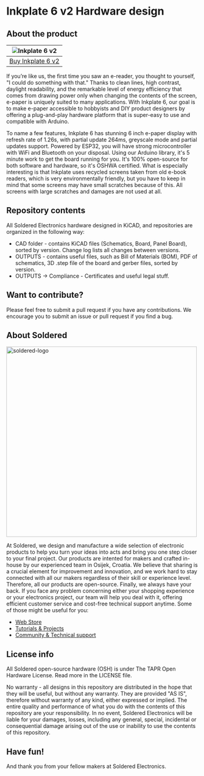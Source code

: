 # Inkplate 6 v2 Hardware design

## About the product

| ![Inkplate 6 v2](https://github.com/SolderedElectronics/Inkplate-6-v2-design/blob/main/OUTPUTS/V1.1.1/333062.jpg?raw=true) |
| :----------------------------------------------------------: |
|      [Buy Inkplate 6 v2](https://www.solde.red/333062)      |

If you’re like us, the first time you saw an e-reader, you thought to yourself, "I could do something with that." Thanks to clean lines, high contrast, daylight readability, and the remarkable level of energy efficiency that comes from drawing power only when changing the contents of the screen, e-paper is uniquely suited to many applications. With Inkplate 6, our goal is to make e-paper accessible to hobbyists and DIY product designers by offering a plug-and-play hardware platform that is super-easy to use and compatible with Arduino.




To name a few features, Inkplate 6 has stunning 6 inch e-paper display with refresh rate of 1.26s, with partial update 264ms, greyscale mode and partial updates support. Powered by ESP32, you will have strong microcontroller with WiFi and Bluetooth on your disposal. Using our Arduino library, it's 5 minute work to get the board running for you. It's 100% open-source for both software and hardware, so it's OSHWA certified. What is especially interesting is that Inkplate uses recycled screens taken from old e-book readers, which is very environmentally friendly, but you have to keep in mind that some screens may have small scratches because of this. All screens with large scratches and damages are not used at all.

## Repository contents

All Soldered Electronics hardware designed in KiCAD, and repositories are organized in the following way:

- CAD folder - contains KiCAD files (Schematics, Board, Panel Board), sorted by version. Change log lists all changes between versions.
- OUTPUTS - contains useful files, such as Bill of Materials (BOM), PDF of schematics, 3D .step file of the board and gerber files, sorted by version. 
- OUTPUTS -> Compliance - Certificates and useful legal stuff. 

## Want to contribute?

Please feel free to submit a pull request if you have any contributions. We encourage you to submit an issue or pull request if you find a bug. 

## About Soldered

<img src="https://raw.githubusercontent.com/e-radionicacom/Soldered-Generic-Arduino-Library/dev/extras/Soldered-logo-color.png" alt="soldered-logo" width="500"/>

At Soldered, we design and manufacture a wide selection of electronic products to help you turn your ideas into acts and bring you one step closer to your final project. Our products are intented for makers and crafted in-house by our experienced team in Osijek, Croatia. We believe that sharing is a crucial element for improvement and innovation, and we work hard to stay connected with all our makers regardless of their skill or experience level. Therefore, all our products are open-source. Finally, we always have your back. If you face any problem concerning either your shopping experience or your electronics project, our team will help you deal with it, offering efficient customer service and cost-free technical support anytime. Some of those might be useful for you:

- [Web Store](https://www.soldered.com/shop)
- [Tutorials & Projects](https://soldered.com/learn)
- [Community & Technical support](https://soldered.com/community)

## License info

All Soldered open-source hardware (OSH) is under The TAPR Open Hardware License. Read more in the LICENSE file. 

No warranty - all designs in this repository are distributed in the hope that they will be useful, but without any warranty. They are provided "AS IS", therefore without warranty of any kind, either expressed or implied. The entire quality and performance of what you do with the contents of this repository are your responsibility. In no event, Soldered Electronics will be liable for your damages, losses, including any general, special, incidental or consequential damage arising out of the use or inability to use the contents of this repository. 

## Have fun! 
And thank you from your fellow makers at Soldered Electronics.